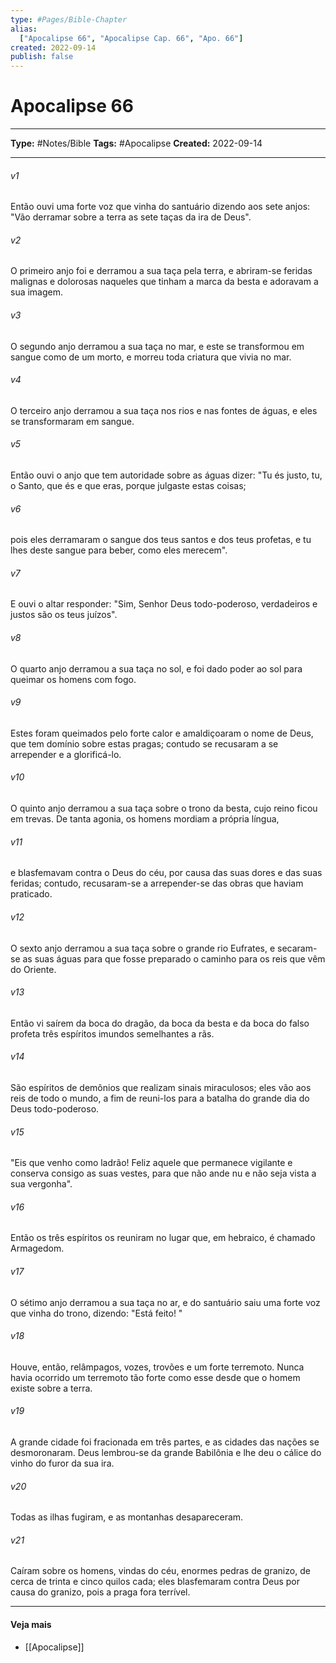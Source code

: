 ```yaml
---
type: #Pages/Bible-Chapter
alias:
  ["Apocalipse 66", "Apocalipse Cap. 66", "Apo. 66"]
created: 2022-09-14
publish: false
---
```


# Apocalipse 66

---

**Type:** #Notes/Bible
**Tags:** #Apocalipse
**Created:** 2022-09-14

---

###### v1
Então ouvi uma forte voz que vinha do santuário dizendo aos sete anjos: "Vão derramar sobre a terra as sete taças da ira de Deus".
###### v2
O primeiro anjo foi e derramou a sua taça pela terra, e abriram-se feridas malignas e dolorosas naqueles que tinham a marca da besta e adoravam a sua imagem.
###### v3
O segundo anjo derramou a sua taça no mar, e este se transformou em sangue como de um morto, e morreu toda criatura que vivia no mar.
###### v4
O terceiro anjo derramou a sua taça nos rios e nas fontes de águas, e eles se transformaram em sangue.
###### v5
Então ouvi o anjo que tem autoridade sobre as águas dizer: "Tu és justo, tu, o Santo, que és e que eras, porque julgaste estas coisas;
###### v6
pois eles derramaram o sangue dos teus santos e dos teus profetas, e tu lhes deste sangue para beber, como eles merecem".
###### v7
E ouvi o altar responder: "Sim, Senhor Deus todo-poderoso, verdadeiros e justos são os teus juízos".
###### v8
O quarto anjo derramou a sua taça no sol, e foi dado poder ao sol para queimar os homens com fogo.
###### v9
Estes foram queimados pelo forte calor e amaldiçoaram o nome de Deus, que tem domínio sobre estas pragas; contudo se recusaram a se arrepender e a glorificá-lo.
###### v10
O quinto anjo derramou a sua taça sobre o trono da besta, cujo reino ficou em trevas. De tanta agonia, os homens mordiam a própria língua,
###### v11
e blasfemavam contra o Deus do céu, por causa das suas dores e das suas feridas; contudo, recusaram-se a arrepender-se das obras que haviam praticado.
###### v12
O sexto anjo derramou a sua taça sobre o grande rio Eufrates, e secaram-se as suas águas para que fosse preparado o caminho para os reis que vêm do Oriente.
###### v13
Então vi saírem da boca do dragão, da boca da besta e da boca do falso profeta três espíritos imundos semelhantes a rãs.
###### v14
São espíritos de demônios que realizam sinais miraculosos; eles vão aos reis de todo o mundo, a fim de reuni-los para a batalha do grande dia do Deus todo-poderoso.
###### v15
"Eis que venho como ladrão! Feliz aquele que permanece vigilante e conserva consigo as suas vestes, para que não ande nu e não seja vista a sua vergonha".
###### v16
Então os três espíritos os reuniram no lugar que, em hebraico, é chamado Armagedom.
###### v17
O sétimo anjo derramou a sua taça no ar, e do santuário saiu uma forte voz que vinha do trono, dizendo: "Está feito! "
###### v18
Houve, então, relâmpagos, vozes, trovões e um forte terremoto. Nunca havia ocorrido um terremoto tão forte como esse desde que o homem existe sobre a terra.
###### v19
A grande cidade foi fracionada em três partes, e as cidades das nações se desmoronaram. Deus lembrou-se da grande Babilônia e lhe deu o cálice do vinho do furor da sua ira.
###### v20
Todas as ilhas fugiram, e as montanhas desapareceram.
###### v21
Caíram sobre os homens, vindas do céu, enormes pedras de granizo, de cerca de trinta e cinco quilos cada; eles blasfemaram contra Deus por causa do granizo, pois a praga fora terrível.


---

#### Veja mais

- [[Apocalipse]]
